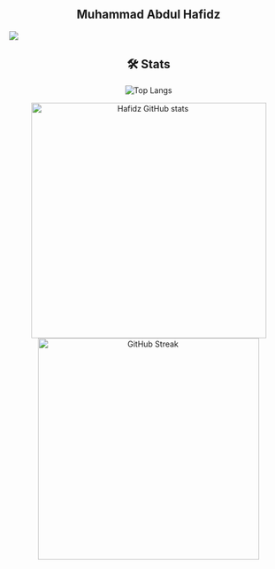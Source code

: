 
<h2 align="center">Muhammad Abdul Hafidz</h2>
<img align="center" src="https://readme-typing-svg.herokuapp.com?size=50&color=FFFFFF&background=000000&center=true&vCenter=true&width=1100&height=80&lines=Hello+there👨‍💻,+I'm+Hafidz!;Hello+there👨‍💻,+I'm+Software+Engineer!;My+hobby+is+playing+football!;Hello+there👨‍💻,+I'm+Hafidz!;Hello+there👨‍💻,+I'm+Software+Engineer!;My+hobby+is+playing+football!">


<div align="center">
  
## 🛠️ Stats


![Top Langs](https://github-readme-stats.vercel.app/api/top-langs/?username=mabdulhafidz&layout=compact&theme=dark)

<img width="425" src="https://github-readme-stats.vercel.app/api?username=mabdulhafidz&show_icons=true&theme=dark" alt="Hafidz GitHub stats">
<img width="400" src="https://github-readme-streak-stats.herokuapp.com?user=mabdulhafidz&theme=dark&hide_border=true&width=100%" alt="GitHub Streak">


</div>
